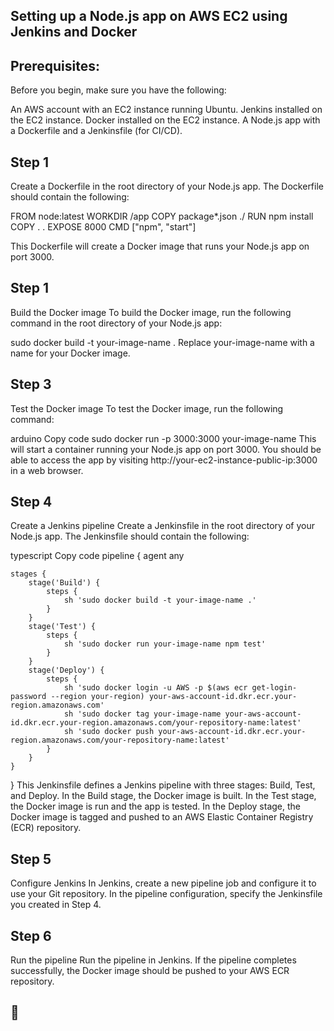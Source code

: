 
## Setting up a Node.js app on AWS EC2 using Jenkins and Docker
## Prerequisites: 

Before you begin, make sure you have the following:

An AWS account with an EC2 instance running Ubuntu.
Jenkins installed on the EC2 instance.
Docker installed on the EC2 instance.
A Node.js app with a Dockerfile and a Jenkinsfile (for CI/CD).
## Step 1

Create a Dockerfile in the root directory of your Node.js app. The Dockerfile should contain the following:


FROM node:latest
WORKDIR /app
COPY package*.json ./
RUN npm install
COPY . .
EXPOSE 8000
CMD ["npm", "start"]

This Dockerfile will create a Docker image that runs your Node.js app on port 3000.
## Step 1

Build the Docker image
To build the Docker image, run the following command in the root directory of your Node.js app:

sudo docker build -t your-image-name .
Replace your-image-name with a name for your Docker image.
## Step 3

Test the Docker image
To test the Docker image, run the following command:

arduino
Copy code
sudo docker run -p 3000:3000 your-image-name
This will start a container running your Node.js app on port 3000. You should be able to access the app by visiting http://your-ec2-instance-public-ip:3000 in a web browser.
## Step 4

Create a Jenkins pipeline
Create a Jenkinsfile in the root directory of your Node.js app. The Jenkinsfile should contain the following:

typescript
Copy code
pipeline {
    agent any

    stages {
        stage('Build') {
            steps {
                sh 'sudo docker build -t your-image-name .'
            }
        }
        stage('Test') {
            steps {
                sh 'sudo docker run your-image-name npm test'
            }
        }
        stage('Deploy') {
            steps {
                sh 'sudo docker login -u AWS -p $(aws ecr get-login-password --region your-region) your-aws-account-id.dkr.ecr.your-region.amazonaws.com'
                sh 'sudo docker tag your-image-name your-aws-account-id.dkr.ecr.your-region.amazonaws.com/your-repository-name:latest'
                sh 'sudo docker push your-aws-account-id.dkr.ecr.your-region.amazonaws.com/your-repository-name:latest'
            }
        }
    }
}
This Jenkinsfile defines a Jenkins pipeline with three stages: Build, Test, and Deploy. In the Build stage, the Docker image is built. In the Test stage, the Docker image is run and the app is tested. In the Deploy stage, the Docker image is tagged and pushed to an AWS Elastic Container Registry (ECR) repository.
##  Step 5

Configure Jenkins
In Jenkins, create a new pipeline job and configure it to use your Git repository. In the pipeline configuration, specify the Jenkinsfile you created in Step 4.
##  Step 6

Run the pipeline
Run the pipeline in Jenkins. If the pipeline completes successfully, the Docker image should be pushed to your AWS ECR repository.

## 🔗 








